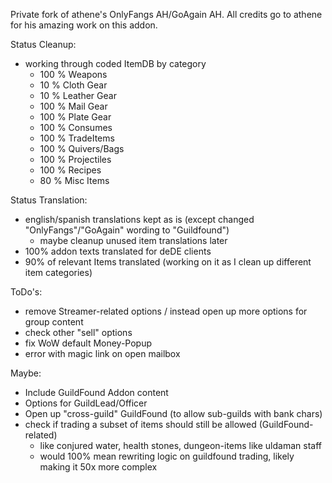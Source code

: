Private fork of athene's OnlyFangs AH/GoAgain AH. All credits go to athene for his amazing work on this addon.


Status Cleanup:
- working through coded ItemDB by category
    - 100 % Weapons
    - 10 % Cloth Gear
    - 10 % Leather Gear
    - 100 % Mail Gear
    - 100 % Plate Gear
    - 100 % Consumes
    - 100 % TradeItems
    - 100 % Quivers/Bags
    - 100 % Projectiles
    - 100 % Recipes
    - 80 % Misc Items

Status Translation:
- english/spanish translations kept as is (except changed "OnlyFangs"/"GoAgain" wording to "Guildfound")
    - maybe cleanup unused item translations later
- 100% addon texts translated for deDE clients
- 90% of relevant Items translated (working on it as I clean up different item categories)
  
ToDo's:
- remove Streamer-related options / instead open up more options for group content
- check other "sell" options
- fix WoW default Money-Popup
- error with magic link on open mailbox

Maybe:
- Include GuildFound Addon content
- Options for GuildLead/Officer
- Open up "cross-guild" GuildFound (to allow sub-guilds with bank chars)
- check if trading a subset of items should still be allowed (GuildFound-related)
    - like conjured water, health stones, dungeon-items like uldaman staff
    - would 100% mean rewriting logic on guildfound trading, likely making it 50x more complex
